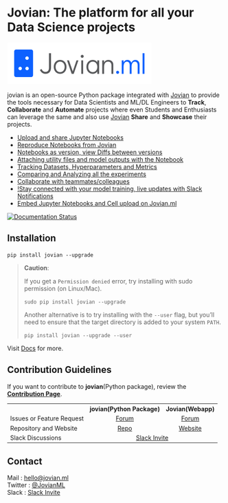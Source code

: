 # Jovian: The platform for all your Data Science projects

![](/docs/jovian_horizontal_logo.svg)

jovian is an open-source Python package integrated with [Jovian](https://jovian.ml/?utm_source=github) to provide the tools necessary for Data Scientists and ML/DL Engineers to **Track**, **Collaborate** and **Automate** projects where even Students and Enthusiasts can leverage the same and also use [Jovian](https://jovian.ml/?utm_source=github) **Share** and **Showcase** their projects.

- [Upload and share Jupyter Notebooks](https://jovian.ml/docs/user-guide/02-upload.html)
- [Reproduce Notebooks from Jovian](https://jovian.ml/docs/user-guide/03-reproduce.html)
- [Notebooks as version, view Diffs between versions](https://jovian.ml/docs/user-guide/04-version.html)
- [Attaching utility files and model outputs with the Notebook](https://jovian.ml/docs/user-guide/05-attach.html)
- [Tracking Datasets, Hyperparameters and Metrics](https://jovian.ml/docs/user-guide/06-track.html)
- [Comparing and Analyzing all the experiments](https://jovian.ml/docs/user-guide/07-compare.html)
- [Collaborate with teammates/colleagues](https://jovian.ml/docs/user-guide/08-collaborate.html)
- [!Stay connected with your model training, live updates with Slack Notifications](https://jovian.ml/docs/user-guide/09-integrations.html)
- [Embed Jupyter Notebooks and Cell upload on Jovian.ml](https://jovian.ml/docs/user-guide/10-embed.html)

[![Documentation Status](https://readthedocs.org/projects/jovian-py/badge/?version=latest)](https://jovian-py.readthedocs.io/en/latest/?badge=latest)

## Installation

```
pip install jovian --upgrade
```

> **Caution**:
>
> If you get a `Permission denied` error, try installing with sudo permission (on Linux/Mac).
>
> ```
> sudo pip install jovian --upgrade
> ```
>
> Another alternative is to try installing with the `--user` flag, but you’ll need to ensure that the target directory is added to your system `PATH`.
>
> ```
> pip install jovian --upgrade --user
> ```

Visit [Docs](https://jovian.ml/docs/) for more.

## Contribution Guidelines

If you want to contribute to **jovian**(Python package), review the [**Contribution Page**](https://github.com/JovianML/jovian-py/blob/master/CONTRIBUTING.md).

<table>
    <tr>
        <th> </th>
        <th>jovian(Python Package)</th>
        <th>Jovian(Webapp)</th>
    </tr>
    <tr>
        <td>Issues or Feature Request</td>
        <td align="center"> <a href="https://github.com/JovianML/jovian-py/issues">Forum</a> </td>
        <td align="center"> <a href="https://github.com/JovianML/jovian-support/issues">Forum</a> </td>
    </tr>
    <tr>
        <td>Repository and Website</td>
        <td align="center"> <a href="https://github.com/JovianML">Repo</a> </td>
        <td align="center"> <a href="https://jovian.ml/?utm_source=github">Website</a> </td>
    </tr>
    <tr>
        <td>Slack Discussions</td>
        <td align="center" colspan=2> <a href="https://bit.ly/jovian-users">Slack Invite</a> </td>
    </tr>
</table>

## Contact

Mail : hello@jovian.ml
<br>
Twitter : [@JovianML](https://twitter.com/JovianML)
<br>
Slack : [Slack Invite](https://bit.ly/jovian-users)
